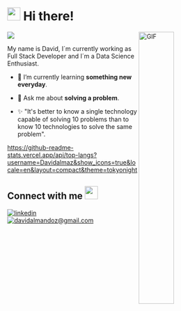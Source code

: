 <!--Header Name-->
# <img src="https://emojis.slackmojis.com/emojis/images/1705794630/87797/wave.png?1705794630" width="30"/> Hi there!

<!--Data Gif-->
<div>
  <img align="right" width="40%" alt="GIF" src="https://i.giphy.com/l46Cy1rHbQ92uuLXa.webp">
</div>

<!--Count Badge-->
<p>
  <img src="https://komarev.com/ghpvc/?username=davidalmaz&color=blue"/>
</p>

<!--Intro-->
<p align="left">My name is David, I´m currently working as Full Stack Developer and I´m a Data Science Enthusiast.</p>

- 🌱 I’m currently learning **something new everyday**.

- 💬 Ask me about **solving a problem**.
  
- ✨ "It's better to know a single technology capable of solving 10 problems than to know 10 technologies to solve the same problem".
<!--End Intro-->

<!--Github Stats--> 
https://github-readme-stats.vercel.app/api/top-langs?username=Davidalmaz&show_icons=true&locale=en&layout=compact&theme=tokyonight

<!--Contact Section--> 
<h2>Connect with me <img src="https://emojis.slackmojis.com/emojis/images/1705794630/87798/rocket.png?1705794630" width="30"/> </h2>

<!--Contact Badges--> 
<div>
<a href="https://www.linkedin.com/in/davidalmandoz/" target="_blank">
  <img src="https://img.shields.io/badge/linkedin-%231E77B5.svg?&style=for-the-badge&logo=linkedin&logoColor=white" alt=linkedin />
</a> 
<br />  
<a href="mailto:davidalmandoz@gmail.com" target="_blank">
  <img src="https://img.shields.io/badge/Gmail-D14836?style=for-the-badge&logo=gmail&logoColor=white" alt=davidalmandoz@gmail.com mail />
</a>
</div>

<!--Footer--> 
<br /> 




